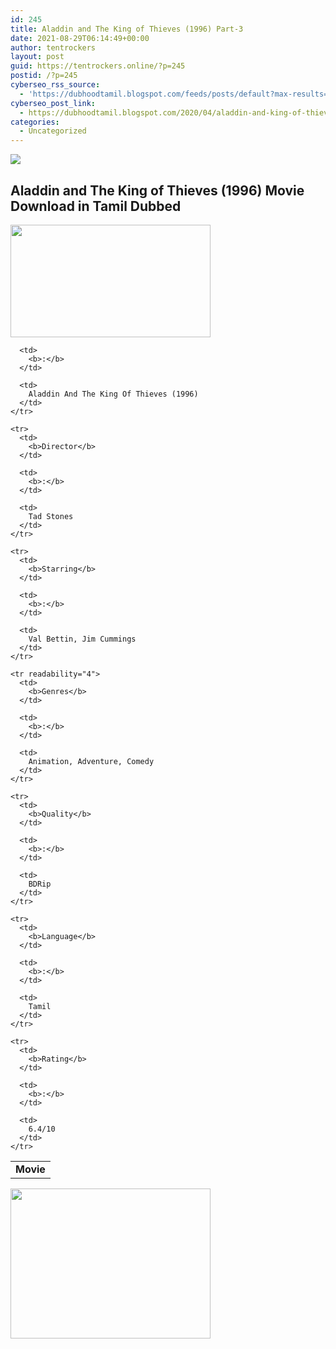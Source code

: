 ```yaml
---
id: 245
title: Aladdin and The King of Thieves (1996) Part-3
date: 2021-08-29T06:14:49+00:00
author: tentrockers
layout: post
guid: https://tentrockers.online/?p=245
postid: /?p=245
cyberseo_rss_source:
  - 'https://dubhoodtamil.blogspot.com/feeds/posts/default?max-results=150&start-index=301'
cyberseo_post_link:
  - https://dubhoodtamil.blogspot.com/2020/04/aladdin-and-king-of-thieves-1996-part-3.html
categories:
  - Uncategorized
---
```

<div class="media_block">
  <img src="https://1.bp.blogspot.com/-Ks1qNBNNixY/Xp_NzZzgw1I/AAAAAAAAAqc/ctG36rMhOeQegwFBkoS-GXhwc0F1CLGIgCNcBGAsYHQ/s72-c/maxresdefault.jpg" class="media_thumbnail" />
</div>

<div dir="ltr" trbidi="on" readability="6.78125">
  <p>
    <h2>
      <span>Aladdin and The King of Thieves (1996) Movie Download in Tamil Dubbed</span>
    </h2>
  </p>
  
  <div class="separator">
    <a href="https://1.bp.blogspot.com/-Ks1qNBNNixY/Xp_NzZzgw1I/AAAAAAAAAqc/ctG36rMhOeQegwFBkoS-GXhwc0F1CLGIgCNcBGAsYHQ/s1600/maxresdefault.jpg" imageanchor="1"><img loading="lazy" border="0" data-original-height="720" data-original-width="1280" height="180" src="https://1.bp.blogspot.com/-Ks1qNBNNixY/Xp_NzZzgw1I/AAAAAAAAAqc/ctG36rMhOeQegwFBkoS-GXhwc0F1CLGIgCNcBGAsYHQ/s320/maxresdefault.jpg" width="320" /></a>
  </div>
  
  <table cellspacing="5">
    <tr readability="2">
      <td>
        <b>Movie</b>
      </td>
      
      <td>
        <b>:</b>
      </td>
      
      <td>
        Aladdin And The King Of Thieves (1996)
      </td>
    </tr>
    
    <tr>
      <td>
        <b>Director</b>
      </td>
      
      <td>
        <b>:</b>
      </td>
      
      <td>
        Tad Stones
      </td>
    </tr>
    
    <tr>
      <td>
        <b>Starring</b>
      </td>
      
      <td>
        <b>:</b>
      </td>
      
      <td>
        Val Bettin, Jim Cummings
      </td>
    </tr>
    
    <tr readability="4">
      <td>
        <b>Genres</b>
      </td>
      
      <td>
        <b>:</b>
      </td>
      
      <td>
        Animation, Adventure, Comedy
      </td>
    </tr>
    
    <tr>
      <td>
        <b>Quality</b>
      </td>
      
      <td>
        <b>:</b>
      </td>
      
      <td>
        BDRip
      </td>
    </tr>
    
    <tr>
      <td>
        <b>Language</b>
      </td>
      
      <td>
        <b>:</b>
      </td>
      
      <td>
        Tamil
      </td>
    </tr>
    
    <tr>
      <td>
        <b>Rating</b>
      </td>
      
      <td>
        <b>:</b>
      </td>
      
      <td>
        6.4/10
      </td>
    </tr>
  </table>
  
  <p>
  </p>
  
  <div class="separator">
    <a href="https://1.bp.blogspot.com/-vEbEeMz4usI/Xp_PUxbJ-VI/AAAAAAAAAq4/MgTkw7LP6PsDWLZsluTgSm_loxrerkVGACNcBGAsYHQ/s1600/download-icon.gif" imageanchor="1"><img loading="lazy" border="0" data-original-height="600" data-original-width="800" height="240" src="https://1.bp.blogspot.com/-vEbEeMz4usI/Xp_PUxbJ-VI/AAAAAAAAAq4/MgTkw7LP6PsDWLZsluTgSm_loxrerkVGACNcBGAsYHQ/s320/download-icon.gif" width="320" /></a>
  </div></p>
</div>